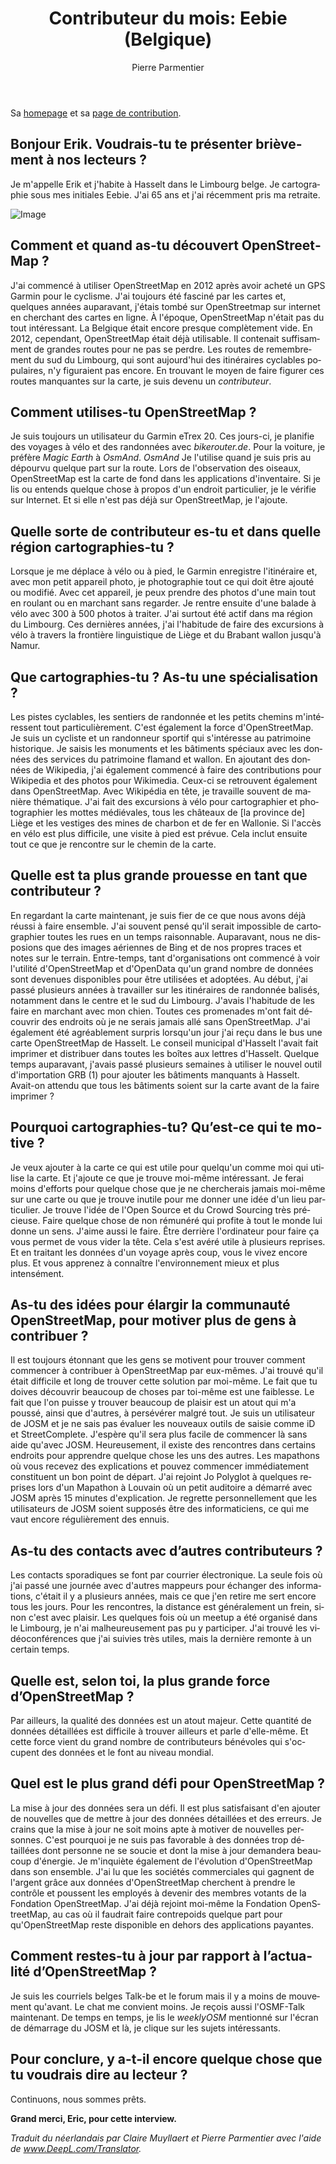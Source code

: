 ﻿---
title: "Contributeur du mois: Eebie (Belgique)"
featured: 20210306T170422.JPG
layout: post
category: motm
author: Pierre Parmentier
lang: fr
---

Sa [homepage](https://www.openstreetmap.org/user/Eebie) et sa [page de contribution](https://hdyc.neis-one.org/?Eebie).

## Bonjour Erik. Voudrais-tu te présenter brièvement à nos lecteurs ?
Je m'appelle Erik et j'habite à Hasselt dans le Limbourg belge. Je cartographie sous mes initiales Eebie. J'ai 65 ans et j'ai récemment pris ma retraite.

![Image](20210306T170422.JPG "icon")

## Comment et quand as-tu découvert OpenStreetMap ?
J'ai commencé à utiliser OpenStreetMap en 2012 après avoir acheté un GPS Garmin pour le cyclisme. J'ai toujours été fasciné par les cartes et, quelques années auparavant, j'étais tombé sur OpenStreetmap sur internet en cherchant des cartes en ligne. À l'époque, OpenStreetMap n'était pas du tout intéressant. La Belgique était encore presque complètement vide. En 2012, cependant, OpenStreetMap était déjà utilisable. Il contenait suffisamment de grandes routes pour ne pas se perdre. Les routes de remembrement du sud du Limbourg, qui sont aujourd'hui des itinéraires cyclables populaires, n'y figuraient pas encore. En trouvant le moyen de faire figurer ces routes manquantes sur la carte, je suis devenu un *contributeur*.

## Comment utilises-tu OpenStreetMap ?
Je suis toujours un utilisateur du Garmin eTrex 20. Ces jours-ci, je planifie des voyages à vélo et des randonnées avec *bikerouter.de*. Pour la voiture, je préfère *Magic Earth* à *OsmAnd*. *OsmAnd* Je l'utilise quand je suis pris au dépourvu quelque part sur la route. Lors de l'observation des oiseaux, OpenStreetMap est la carte de fond dans les applications d'inventaire. Si je lis ou entends quelque chose à propos d'un endroit particulier, je le vérifie sur Internet. Et si elle n'est pas déjà sur OpenStreetMap, je l'ajoute.

## Quelle sorte de contributeur es-tu et dans quelle région cartographies-tu ?
Lorsque je me déplace à vélo ou à pied, le Garmin enregistre l'itinéraire et, avec mon petit appareil photo, je photographie tout ce qui doit être ajouté ou modifié. Avec cet appareil, je peux prendre des photos d'une main tout en roulant ou en marchant sans regarder. Je rentre ensuite d'une balade à vélo avec 300 à 500 photos à traiter. J'ai surtout été actif dans ma région du Limbourg. Ces dernières années, j'ai l'habitude de faire des excursions à vélo à travers la frontière linguistique de Liège et du Brabant wallon jusqu'à Namur.

## Que cartographies-tu ? As-tu une spécialisation ?
Les pistes cyclables, les sentiers de randonnée et les petits chemins m'intéressent tout particulièrement. C'est également la force d'OpenStreetMap. Je suis un cycliste et un randonneur sportif qui s'intéresse au patrimoine historique. Je saisis les monuments et les bâtiments spéciaux avec les données des services du patrimoine flamand et wallon. En ajoutant des données de Wikipedia, j'ai également commencé à faire des contributions pour Wikipedia et des photos pour Wikimedia. Ceux-ci se retrouvent également dans OpenStreetMap. Avec Wikipédia en tête, je travaille souvent de manière thématique. J'ai fait des excursions à vélo pour cartographier et photographier les mottes médiévales, tous les châteaux de \[la province de\] Liège et les vestiges des mines de charbon et de fer en Wallonie. Si l'accès en vélo est plus difficile, une visite à pied est prévue. Cela inclut ensuite tout ce que je rencontre sur le chemin de la carte.

## Quelle est ta plus grande prouesse en tant que contributeur ?
En regardant la carte maintenant, je suis fier de ce que nous avons déjà réussi à faire ensemble. J'ai souvent pensé qu'il serait impossible de cartographier toutes les rues en un temps raisonnable. Auparavant, nous ne disposions que des images aériennes de Bing et de nos propres traces et notes sur le terrain. Entre-temps, tant d'organisations ont commencé à voir l'utilité d'OpenStreetMap et d'OpenData qu'un grand nombre de données sont devenues disponibles pour être utilisées et adoptées. 
Au début, j'ai passé plusieurs années à travailler sur les itinéraires de randonnée balisés, notamment dans le centre et le sud du Limbourg. J'avais l'habitude de les faire en marchant avec mon chien. Toutes ces promenades m'ont fait découvrir des endroits où je ne serais jamais allé sans OpenStreetMap. 
J'ai également été agréablement surpris lorsqu'un jour j'ai reçu dans le bus une carte OpenStreetMap de Hasselt. Le conseil municipal d'Hasselt l'avait fait imprimer et distribuer dans toutes les boîtes aux lettres d'Hasselt. Quelque temps auparavant, j'avais passé plusieurs semaines à utiliser le nouvel outil d'importation GRB (1) pour ajouter les bâtiments manquants à Hasselt. Avait-on attendu que tous les bâtiments soient sur la carte avant de la faire imprimer ?

## Pourquoi cartographies-tu? Qu’est-ce qui te motive ?
Je veux ajouter à la carte ce qui est utile pour quelqu'un comme moi qui utilise la carte. Et j'ajoute ce que je trouve moi-même intéressant. Je ferai moins d'efforts pour quelque chose que je ne chercherais jamais moi-même sur une carte ou que je trouve inutile pour me donner une idée d'un lieu particulier. 
Je trouve l'idée de l'Open Source et du Crowd Sourcing très précieuse. Faire quelque chose de non rémunéré qui profite à tout le monde lui donne un sens.
J'aime aussi le faire. Être derrière l'ordinateur pour faire ça vous permet de vous vider la tête. Cela s'est avéré utile à plusieurs reprises. Et en traitant les données d'un voyage après coup, vous le vivez encore plus. Et vous apprenez à connaître l'environnement mieux et plus intensément.

## As-tu des idées pour élargir la communauté OpenStreetMap, pour motiver plus de gens à contribuer ?
Il est toujours étonnant que les gens se motivent pour trouver comment commencer à contribuer à OpenStreetMap par eux-mêmes. J'ai trouvé qu'il était difficile et long de trouver cette solution par moi-même. Le fait que tu doives découvrir beaucoup de choses par toi-même est une faiblesse. Le fait que l'on puisse y trouver beaucoup de plaisir est un atout qui m'a poussé, ainsi que d'autres, à persévérer malgré tout. 
Je suis un utilisateur de JOSM et je ne sais pas évaluer les nouveaux outils de saisie comme iD et StreetComplete. J'espère qu'il sera plus facile de commencer là sans aide qu'avec JOSM. Heureusement, il existe des rencontres dans certains endroits pour apprendre quelque chose les uns des autres. Les mapathons où vous recevez des explications et pouvez commencer immédiatement constituent un bon point de départ. J'ai rejoint Jo Polyglot à quelques reprises lors d'un Mapathon à Louvain où un petit auditoire a démarré avec JOSM après 15 minutes d'explication. Je regrette personnellement que les utilisateurs de JOSM soient supposés être des informaticiens, ce qui me vaut encore régulièrement des ennuis.

## As-tu des contacts avec d’autres contributeurs ?
Les contacts sporadiques se font par courrier électronique. La seule fois où j'ai passé une journée avec d'autres mappeurs pour échanger des informations, c'était il y a plusieurs années, mais ce que j'en retire me sert encore tous les jours. Pour les rencontres, la distance est généralement un frein, sinon c'est avec plaisir. Les quelques fois où un meetup a été organisé dans le Limbourg, je n'ai malheureusement pas pu y participer. J'ai trouvé les vidéoconférences que j'ai suivies très utiles, mais la dernière remonte à un certain temps.

## Quelle est, selon toi, la plus grande force d’OpenStreetMap ?
Par ailleurs, la qualité des données est un atout majeur. Cette quantité de données détaillées est difficile à trouver ailleurs et parle d'elle-même. Et cette force vient du grand nombre de contributeurs bénévoles qui s'occupent des données et le font au niveau mondial.

## Quel est le plus grand défi pour OpenStreetMap ?
La mise à jour des données sera un défi. Il est plus satisfaisant d'en ajouter de nouvelles que de mettre à jour des données détaillées et des erreurs. Je crains que la mise à jour ne soit moins apte à motiver de nouvelles personnes. C'est pourquoi je ne suis pas favorable à des données trop détaillées dont personne ne se soucie et dont la mise à jour demandera beaucoup d'énergie. 
Je m'inquiète également de l'évolution d'OpenStreetMap dans son ensemble. J'ai lu que les sociétés commerciales qui gagnent de l'argent grâce aux données d'OpenStreetMap cherchent à prendre le contrôle et poussent les employés à devenir des membres votants de la Fondation OpenStreetMap. J'ai déjà rejoint moi-même la Fondation OpenStreetMap, au cas où il faudrait faire contrepoids quelque part pour qu'OpenStreetMap reste disponible en dehors des applications payantes.

## Comment restes-tu à jour par rapport à l’actualité d’OpenStreetMap ?
Je suis les courriels belges Talk-be et le forum mais il y a moins de mouvement qu'avant. Le chat me convient moins. Je reçois aussi l'OSMF-Talk maintenant. De temps en temps, je lis le *weeklyOSM* mentionné sur l'écran de démarrage du JOSM et là, je clique sur les sujets intéressants. 

## Pour conclure, y a-t-il encore quelque chose que tu voudrais dire au lecteur ?
Continuons, nous sommes prêts.

**Grand merci, Eric, pour cette interview.**

*Traduit du néerlandais par Claire Muyllaert et Pierre Parmentier avec l'aide de www.DeepL.com/Translator.*
